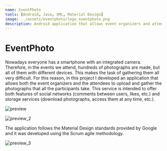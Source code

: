 ```yaml
---
name: EventPhoto
tools: [Android, Java, XML, Material Design]
image: ../assets/eventphoto/logo_eventphoto.png
description: Android application that allows event organizers and attendees to upload and gather photographs taken by all participants.
---
```


# EventPhoto

Nowadays everyone has a smartphone with an integrated camera.
Therefore, in the events we attend, hundreds of photographs are made, but all of them with different devices.
This makes the task of gathering them all very difficult.
For this reason, in this project I developed an application that allows both the
event organizers and the attendees to upload and gather the photographs that all the
participants take. This service is intended to offer both features of social
networks (comments between users, likes, etc.) and storage services (download
photographs, access them at any time, etc.).

![preview](../assets/eventphoto/preview_1.png)

![preview_2](../assets/eventphoto/preview_2.png)

The application follows the Material Design standards provided by Google and it was developed using the Scrum agile methodology.

![preview_3](../assets/eventphoto/preview_3.png)
